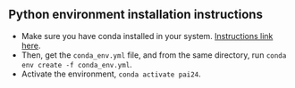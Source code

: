 ## Python environment installation instructions
- Make sure you have conda installed in your system. [Instructions link here](https://conda.io/projects/conda/en/latest/user-guide/install/index.html#regular-installation).
- Then, get the `conda_env.yml` file, and from the same directory, run `conda env create -f conda_env.yml`. 
- Activate the environment, `conda activate pai24`.
